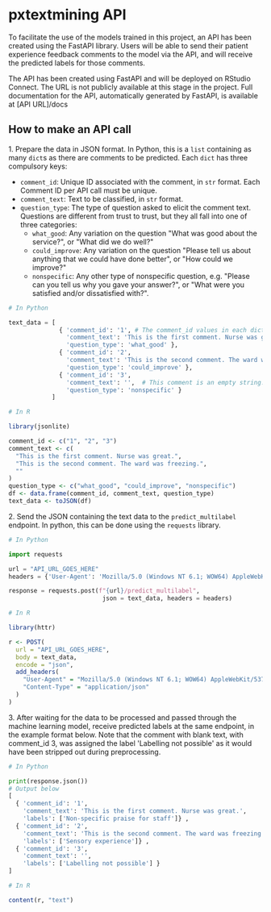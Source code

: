 # pxtextmining API

To facilitate the use of the models trained in this project, an API has been created using the FastAPI library. Users will be able to send their patient experience feedback comments to the model via the API, and will receive the predicted labels for those comments.

The API has been created using FastAPI and will be deployed on RStudio Connect. The URL is not publicly available at this stage in the project. Full documentation for the API, automatically generated by FastAPI, is available at [API URL]/docs

## How to make an API call

1\. Prepare the data in JSON format. In Python, this is a `list` containing as many `dict`s as there are comments to be predicted. Each `dict` has three compulsory keys:

  * `comment_id`: Unique ID associated with the comment, in `str` format. Each Comment ID per API call must be unique.
  * `comment_text`: Text to be classified, in `str` format.
  * `question_type`: The type of question asked to elicit the comment text. Questions are different from trust to trust, but they all fall into one of three categories:
       * `what_good`: Any variation on the question "What was good about the service?", or "What did we do well?"
       * `could_improve`: Any variation on the question "Please tell us about anything that we could have done better", or "How could we improve?"
       * `nonspecific`: Any other type of nonspecific question, e.g. "Please can you tell us why you gave your answer?", or "What were you satisfied and/or dissatisfied with?".

```python
# In Python

text_data = [
              { 'comment_id': '1', # The comment_id values in each dict must be unique.
                'comment_text': 'This is the first comment. Nurse was great.',
                'question_type': 'what_good' },
              { 'comment_id': '2',
                'comment_text': 'This is the second comment. The ward was freezing.',
                'question_type': 'could_improve' },
              { 'comment_id': '3',
                'comment_text': '',  # This comment is an empty string.
                'question_type': 'nonspecific' }
            ]
```

```R
# In R

library(jsonlite)

comment_id <- c("1", "2", "3")
comment_text <- c(
  "This is the first comment. Nurse was great.",
  "This is the second comment. The ward was freezing.",
  ""
)
question_type <- c("what_good", "could_improve", "nonspecific")
df <- data.frame(comment_id, comment_text, question_type)
text_data <- toJSON(df)
```


2\. Send the JSON containing the text data to the `predict_multilabel` endpoint. In python, this can be done using the `requests` library.

```python
# In Python

import requests

url = "API_URL_GOES_HERE"
headers = {'User-Agent': 'Mozilla/5.0 (Windows NT 6.1; WOW64) AppleWebKit/537.36 (KHTML, like Gecko) Chrome/56.0.2924.76 Safari/537.36'}

response = requests.post(f"{url}/predict_multilabel",
                          json = text_data, headers = headers)
```

```R
# In R

library(httr)

r <- POST(
  url = "API_URL_GOES_HERE",
  body = text_data,
  encode = "json",
  add_headers(
    "User-Agent" = "Mozilla/5.0 (Windows NT 6.1; WOW64) AppleWebKit/537.36 (KHTML, like Gecko) Chrome/56.0.2924.76 Safari/537.36",
    "Content-Type" = "application/json"
  )
)
```

3\. After waiting for the data to be processed and passed through the machine learning model, receive predicted labels at the same endpoint, in the example format below. Note that the comment with blank text, with comment_id 3, was assigned the label 'Labelling not possible' as it would have been stripped out during preprocessing.

```python
# In Python

print(response.json())
# Output below
[
  { 'comment_id': '1',
    'comment_text': 'This is the first comment. Nurse was great.',
    'labels': ['Non-specific praise for staff']} ,
  { 'comment_id': '2',
    'comment_text': 'This is the second comment. The ward was freezing.',
    'labels': ['Sensory experience']} ,
  { 'comment_id': '3',
    'comment_text': '',
    'labels': ['Labelling not possible'] }
]
```

```R
# In R

content(r, "text")
```
